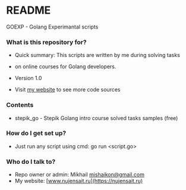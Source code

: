 # README #

GOEXP - Golang Experimantal scripts

### What is this repository for? ###

* Quick summary:
This scripts are written by me during solving tasks 
* on online courses for Golang developers.
 
* Version 1.0
 
* Visit [my website](https://nujensait.ru) to see more code sources

### Contents ###
* stepik_go - Stepik Golang intro course solved tasks samples (free)

### How do I get set up? ###

* Just run any script using cmd:
go run <script.go>

### Who do I talk to? ###

* Repo owner or admin: Mikhail <mishaikon@gmail.com>
* My website: [www.nujensait.ru](https://nujensait.ru)